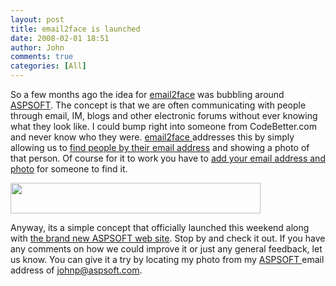 ```yaml
---
layout: post
title: email2face is launched
date: 2008-02-01 18:51
author: John
comments: true
categories: [All]
---
```

<P>So a few months ago the idea for <A href="http://www.email2face.com/">email2face</A> was bubbling around <A href="http://www.aspsoft.com/">ASPSOFT</A>. The concept is that&nbsp;we are often communicating with people through email, IM, blogs and other electronic forums without ever knowing what they look like. I could bump right into someone from CodeBetter.com and never know who they were. <A href="http://www.email2face.com/">email2face </A>addresses this by simply allowing us to <A href="http://www.email2face.com/FindAFace.aspx">find people by their email address</A> and showing a photo of that person. Of course for it to work you have to <A href="http://www.email2face.com/AddYourFace.aspx">add your email address and photo</A> for someone to find it.</P> <P><A href="http://www.email2face.com/" target=_blank><IMG height=49 src="/photos/jpapa/images/141794/468x60.aspx" width=400 border=0></A></P> <P>Anyway, its a simple concept that officially launched this weekend along with <A href="http://www.aspsoft.com/">the brand new ASPSOFT web site</A>. Stop by and check it out. If you have any comments on how we could improve it or just any general feedback, let us know. You can give it a try by locating my photo from my <A href="http://www.aspsoft.com/">ASPSOFT </A>email address of <A href="mailto:johnp@aspsoft.com">johnp@aspsoft.com</A>. </P> <P>&nbsp;</P><A HREF="/photos/jpapa/picture141794.aspx" target=_blank></A>

